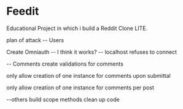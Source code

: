 # Feedit
Educational Project in which i build a Reddit Clone LITE.

plan of attack -- Users

Create Omniauth -- I think it works? -- localhost refuses to connect

-- Comments
create validations for comments

only allow creation of one instance for comments upon submittal

only allow creation of one instance for comments per post

--others
build scope methods
clean up code
